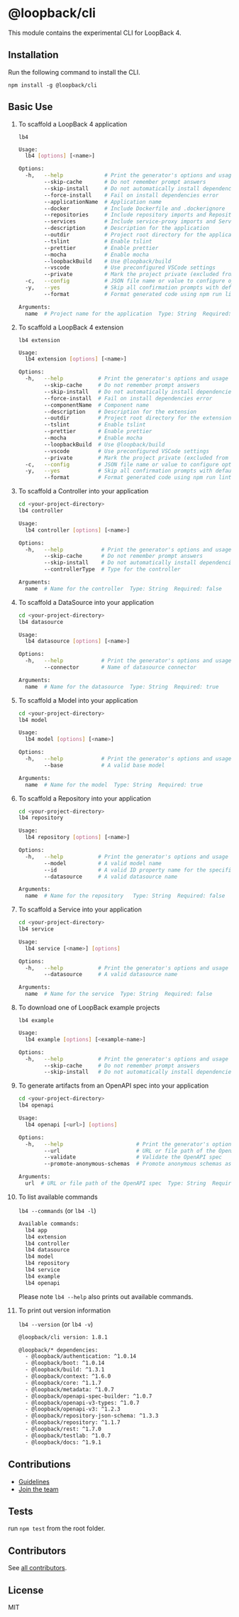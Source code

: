 # @loopback/cli

This module contains the experimental CLI for LoopBack 4.

## Installation

Run the following command to install the CLI.

`npm install -g @loopback/cli`

## Basic Use

1.  To scaffold a LoopBack 4 application

    `lb4`

    ```sh
    Usage:
      lb4 [options] [<name>]

    Options:
      -h,   --help             # Print the generator's options and usage
            --skip-cache       # Do not remember prompt answers              Default: false
            --skip-install     # Do not automatically install dependencies   Default: false
            --force-install    # Fail on install dependencies error          Default: false
            --applicationName  # Application name
            --docker           # Include Dockerfile and .dockerignore
            --repositories     # Include repository imports and RepositoryMixin
            --services         # Include service-proxy imports and ServiceMixin
            --description      # Description for the application
            --outdir           # Project root directory for the application
            --tslint           # Enable tslint
            --prettier         # Enable prettier
            --mocha            # Enable mocha
            --loopbackBuild    # Use @loopback/build
            --vscode           # Use preconfigured VSCode settings
            --private          # Mark the project private (excluded from npm publish)
      -c,   --config           # JSON file name or value to configure options
      -y,   --yes              # Skip all confirmation prompts with default or provided value
            --format           # Format generated code using npm run lint:fix

    Arguments:
      name  # Project name for the application  Type: String  Required: false
    ```

2.  To scaffold a LoopBack 4 extension

    `lb4 extension`

    ```sh
    Usage:
      lb4 extension [options] [<name>]

    Options:
      -h,   --help           # Print the generator's options and usage
            --skip-cache     # Do not remember prompt answers             Default: false
            --skip-install   # Do not automatically install dependencies  Default: false
            --force-install  # Fail on install dependencies error         Default: false
            --componentName  # Component name
            --description    # Description for the extension
            --outdir         # Project root directory for the extension
            --tslint         # Enable tslint
            --prettier       # Enable prettier
            --mocha          # Enable mocha
            --loopbackBuild  # Use @loopback/build
            --vscode         # Use preconfigured VSCode settings
            --private        # Mark the project private (excluded from npm publish)
      -c,   --config         # JSON file name or value to configure options
      -y,   --yes            # Skip all confirmation prompts with default or provided value
            --format         # Format generated code using npm run lint:fix
    ```

3.  To scaffold a Controller into your application

    ```sh
    cd <your-project-directory>
    lb4 controller
    ```

    ```sh
    Usage:
      lb4 controller [options] [<name>]

    Options:
      -h,   --help            # Print the generator's options and usage
            --skip-cache      # Do not remember prompt answers             Default: false
            --skip-install    # Do not automatically install dependencies  Default: false
            --controllerType  # Type for the controller

    Arguments:
      name  # Name for the controller  Type: String  Required: false
    ```

4.  To scaffold a DataSource into your application

    ```sh
    cd <your-project-directory>
    lb4 datasource
    ```

    ```sh
    Usage:
      lb4 datasource [options] [<name>]

    Options:
      -h,   --help            # Print the generator's options and usage
            --connector       # Name of datasource connector

    Arguments:
      name  # Name for the datasource  Type: String  Required: true
    ```

5.  To scaffold a Model into your application

    ```sh
    cd <your-project-directory>
    lb4 model
    ```

    ```sh
    Usage:
      lb4 model [options] [<name>]

    Options:
      -h,   --help            # Print the generator's options and usage
            --base            # A valid base model

    Arguments:
      name  # Name for the model  Type: String  Required: true
    ```

6.  To scaffold a Repository into your application

    ```sh
    cd <your-project-directory>
    lb4 repository
    ```

    ```sh
    Usage:
      lb4 repository [options] [<name>]

    Options:
      -h,   --help           # Print the generator's options and usage
            --model          # A valid model name
            --id             # A valid ID property name for the specified model
            --datasource     # A valid datasource name

    Arguments:
      name  # Name for the repository   Type: String  Required: false
    ```

7.  To scaffold a Service into your application

    ```sh
    cd <your-project-directory>
    lb4 service
    ```

    ```sh
    Usage:
      lb4 service [<name>] [options]

    Options:
      -h,   --help           # Print the generator's options and usage
            --datasource     # A valid datasource name

    Arguments:
      name  # Name for the service  Type: String  Required: false
    ```

8.  To download one of LoopBack example projects

    `lb4 example`

    ```sh
    Usage:
      lb4 example [options] [<example-name>]

    Options:
      -h,   --help           # Print the generator's options and usage
            --skip-cache     # Do not remember prompt answers             Default: false
            --skip-install   # Do not automatically install dependencies  Default: false
    ```

9.  To generate artifacts from an OpenAPI spec into your application

    ```sh
    cd <your-project-directory>
    lb4 openapi
    ```

    ```sh
    Usage:
      lb4 openapi [<url>] [options]

    Options:
      -h,   --help                       # Print the generator's options and usage
            --url                        # URL or file path of the OpenAPI spec
            --validate                   # Validate the OpenAPI spec                                     Default: false
            --promote-anonymous-schemas  # Promote anonymous schemas as models                           Default: false

    Arguments:
      url  # URL or file path of the OpenAPI spec  Type: String  Required: false
    ```

10. To list available commands

    `lb4 --commands` (or `lb4 -l`)

    ```sh
    Available commands:
      lb4 app
      lb4 extension
      lb4 controller
      lb4 datasource
      lb4 model
      lb4 repository
      lb4 service
      lb4 example
      lb4 openapi
    ```

    Please note `lb4 --help` also prints out available commands.

11. To print out version information

    `lb4 --version` (or `lb4 -v`)

    ```sh
    @loopback/cli version: 1.8.1

    @loopback/* dependencies:
      - @loopback/authentication: ^1.0.14
      - @loopback/boot: ^1.0.14
      - @loopback/build: ^1.3.1
      - @loopback/context: ^1.6.0
      - @loopback/core: ^1.1.7
      - @loopback/metadata: ^1.0.7
      - @loopback/openapi-spec-builder: ^1.0.7
      - @loopback/openapi-v3-types: ^1.0.7
      - @loopback/openapi-v3: ^1.2.3
      - @loopback/repository-json-schema: ^1.3.3
      - @loopback/repository: ^1.1.7
      - @loopback/rest: ^1.7.0
      - @loopback/testlab: ^1.0.7
      - @loopback/docs: ^1.9.1
    ```

## Contributions

- [Guidelines](https://github.com/strongloop/loopback-next/blob/master/docs/CONTRIBUTING.md)
- [Join the team](https://github.com/strongloop/loopback-next/issues/110)

## Tests

run `npm test` from the root folder.

## Contributors

See
[all contributors](https://github.com/strongloop/loopback-next/graphs/contributors).

## License

MIT
